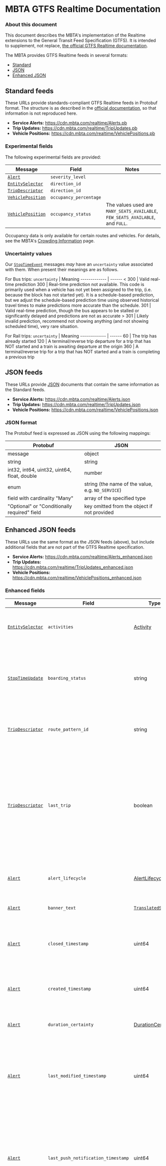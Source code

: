 # MBTA GTFS Realtime Documentation

### About this document

This document describes the MBTA's implementation of the Realtime extensions
to the General Transit Feed Specification (GTFS). It is intended to supplement,
not replace, [the official GTFS Realtime documentation][rt-docs].

The MBTA provides GTFS Realtime feeds in several formats:

- [Standard](#standard-feeds)
- [JSON](#json-feeds)
- [Enhanced JSON](#enhanced-json-feeds)

## Standard feeds

These URLs provide standards-compliant GTFS Realtime feeds in Protobuf format.
The structure is as described in the [official documentation][rt-docs], so that
information is not reproduced here.

- **Service Alerts:** https://cdn.mbta.com/realtime/Alerts.pb
- **Trip Updates:** https://cdn.mbta.com/realtime/TripUpdates.pb
- **Vehicle Positions:** https://cdn.mbta.com/realtime/VehiclePositions.pb

### Experimental fields

The following experimental fields are provided:

| Message                  | Field                  | Notes                                                                          |
| ------------------------ | ---------------------- | ------------------------------------------------------------------------------ |
| [`Alert`][ma]            | `severity_level`       |
| [`EntitySelector`][mes]  | `direction_id`         |
| [`TripDescriptor`][mtd]  | `direction_id`         |
| [`VehiclePosition`][mvp] | `occupancy_percentage` |
| [`VehiclePosition`][mvp] | `occupancy_status`     | The values used are `MANY_SEATS_AVAILABLE`, `FEW_SEATS_AVAILABLE`, and `FULL`. |

Occupancy data is only available for certain routes and vehicles. For details,
see the MBTA's [Crowding Information][crowding] page.

### Uncertainty values

Our [`StopTimeEvent`][mste] messages _may_ have an `uncertainty` value associated
with them. When present their meanings are as follows.

For Bus trips:
`uncertainty` | Meaning
------------- | ------
\< 300 | Valid real-time prediction
300 | Real-time prediction not available. This code is primarily used when a vehicle has not yet been assigned to the trip, (i.e. because the block has not started yet). It is a schedule-based prediction, but we adjust the schedule-based prediction time using observed historical travel times to make predictions more accurate than the schedule.
301 | Valid real-time prediction, though the bus appears to be stalled or significantly delayed and predictions are not as accurate
\> 301 | Likely invalid prediction, recommend not showing anything (and not showing scheduled time), very rare situation.

For Rail trips:
`uncertainty` | Meaning
------------- | ------
60 | The trip has already started
120 | A terminal/reverse trip departure for a trip that has NOT started and a train is awaiting departure at the origin
360 | A terminal/reverse trip for a trip that has NOT started and a train is completing a previous trip

## JSON feeds

These URLs provide [JSON](https://www.json.org/) documents that contain the same
information as the Standard feeds.

- **Service Alerts:** https://cdn.mbta.com/realtime/Alerts.json
- **Trip Updates:** https://cdn.mbta.com/realtime/TripUpdates.json
- **Vehicle Positions:** https://cdn.mbta.com/realtime/VehiclePositions.json

### JSON format

The Protobuf feed is expressed as JSON using the following mappings:

| Protobuf                                     | JSON                                              |
| -------------------------------------------- | ------------------------------------------------- |
| message                                      | object                                            |
| string                                       | string                                            |
| int32, int64, uint32, uint64, float, double  | number                                            |
| enum                                         | string (the name of the value, e.g. `NO_SERVICE`) |
| field with cardinality "Many"                | array of the specified type                       |
| "Optional" or "Conditionally required" field | key omitted from the object if not provided       |

## Enhanced JSON feeds

These URLs use the same format as the JSON feeds (above), but include additional
fields that are not part of the GTFS Realtime specification.

- **Service Alerts:** https://cdn.mbta.com/realtime/Alerts_enhanced.json
- **Trip Updates:** https://cdn.mbta.com/realtime/TripUpdates_enhanced.json
- **Vehicle Positions:** https://cdn.mbta.com/realtime/VehiclePositions_enhanced.json

### Enhanced fields

| Message                    | Field              | Type                        | Cardinality | Required | Description                                                                                                                                                                           |
| -------------------------- | ------------------ | --------------------------- | ----------- | -------- | ------------------------------------------------------------------------------------------------------------------------------------------------------------------------------------- |
| [`EntitySelector`][mes]    | `activities`       | [Activity](#enum-activity)  | Many        | Required | Describes the activities impacted by an alert with regard to the selected entity.                                                                                                     |
| [`StopTimeUpdate`][mstu]   | `boarding_status`  | string                      | One         | Optional | Describes the boarding status of the stop time as a short English-language string, for example _"On time"_, _"Now boarding"_, or _"Departed"_.|
| [`TripDescriptor`][mtd]    | `route_pattern_id` | string                      | One         | Optional | Indicates the route pattern the described trip belongs to (from [route_patterns.txt](gtfs.md#route_patternstxt) in GTFS).
| [`TripDescriptor`][mtd]    | `last_trip` | boolean                      | One         | Optional | Indicates that the described trip is the last trip on the given service day on a per-branch, per-direction basis for the Red, Blue, and Orange rail lines. This field is set in realtime by train dispatchers and reflected in our data. If a line is experiencing a disruption, this field is not typically set.
| [`Alert`][ma] | `alert_lifecycle` | [AlertLifecycle](#enum-alertlifecycle) | One | Required | Whether the alert is in effect now, will be in the future, or has been for a while.
| [`Alert`][ma] | `banner_text` | [`TranslatedString`][tr] | One | Optional | Text to be displayed at the top of every page on MBTA.com. 
| [`Alert`][ma] | `closed_timestamp` | uint64 | One | Optional | Close time, in POSIX time (i.e., number of seconds since January 1st 1970 00:00:00 UTC).
| [`Alert`][ma] | `created_timestamp` | uint64 | One | Required | Creation time, in POSIX time (i.e., number of seconds since January 1st 1970 00:00:00 UTC).
| [`Alert`][ma] | `duration_certainty` | [DurationCertainty](#enum-durationcertainty) | One | Required | Whether the alert has a known, unknown, or estimated end.
| [`Alert`][ma] | `last_modified_timestamp` | uint64 | One | Required | Last modification time, in POSIX time (i.e., number of seconds since January 1st 1970 00:00:00 UTC). This is updated when the alert is modified in any way after creation.
| [`Alert`][ma] | `last_push_notification_timestamp` | uint64 | One | Optional | Last meaningful modification time, in POSIX time (i.e., number of seconds since January 1st 1970 00:00:00 UTC). Addition of the field or a change in value indicates that a notification should be sent to riders.
| [`Alert`][ma] | `recurrence_text` | [`TranslatedString`][tr] | One | Optional | Human readable summary of how active_period values are repeating (ex: “daily”, “weekdays”).
| [`Alert`][ma] | `reminder_times` | uint64 | Many | Optional | Times at which riders should be reminded of long-running alerts.
| [`Alert`][ma] | `service_effect_text` | [`TranslatedString`][tr] | One | Required | Brief summary of effect and affected service.
| [`Alert`][ma] | `severity` | int32 | One | Required | How severe the alert is from least (0) to most (10) severe.
| [`Alert`][ma] | `timeframe_text` | [`TranslatedString`][tr] | One | Optional | Human readable summary of when service will be disrupted.

The enhanced feeds may include fields other than those listed here. Such fields
should be treated as **experimental**, subject to change or removal at any time
and without advance notice.

### enum `Activity`

An activity impacted by an alert with regard to a selected entity.

Note the meaning of e.g. `BOARD` is not necessarily that the act of boarding
_itself_ is impacted, but that if a rider's trip involved boarding a vehicle at
the selected entity, their overall trip would be impacted.

| Value              | Description                                        |
| ------------------ | -------------------------------------------------- |
| `BOARD`            | Boarding a vehicle.                                |
| `EXIT`             | Exiting a vehicle (disembarking).                  |
| `RIDE`             | Riding through a stop without boarding or exiting. |
| `USING_ESCALATOR`  | Using an escalator while boarding or exiting.      |
| `USING_WHEELCHAIR` | Using a wheelchair while boarding or exiting.      |
| `BRINGING_BIKE`    | Bringing a bicycle while boarding or exiting.      |
| `STORE_BIKE`       | Storing a bicycle at a station.                    |
| `PARK_CAR`         | Parking a car at a garage or lot in a station.     |

### enum `AlertLifecycle`

Details when the alert comes into effect. Times are calculated from the current time, not when the alert is created.

| Value              | Description                                        |
| ------------------ | -------------------------------------------------- |
| `NEW` | In effect now. Alert affects service that is running right now (or within the next half-hour) and the alert has been modified within the last week for one time alerts or within the last two weeks for recurring alerts.                  |
| `UPCOMING` | Not in effect now. Alert affects service that will run in the future, not service running right now. |
| `ONGOING` | In effect now but old news. Alert affects service that is running now but hasn’t been modified for more than a week for one time alerts or more than two weeks for recurring alerts. |
| `ONGOING_UPCOMING` | Not in effect now and old news. Recurring alert hasn’t been modified for more than two weeks and doesn’t apply to current service. |

### enum `DurationCertainty`

Whether the alert has a known, unknown, or estimated end.

| Value              | Description                                        |
| ------------------ | -------------------------------------------------- |
| `ESTIMATED` | Active period has an end, but it was created with an intent that the alert would end at an unknown point “later today” 
| `KNOWN` | **One time**: Active period has a well-defined end value. **Recurring**:  Alert is scheduled to be closed at a specific time. Closed alerts will always have a value of “KNOWN”. |
| `UNKNOWN` | **One time**: Active period has no end (”until further notice”).  **Recurring**: Alert does not have a specified end date and will stay in the feed until it is closed |


## Occupancy data 

Real-time crowding information is available for bus, Orange Line, and some Red Line cars. For details, see the [MBTA’s Crowding Information page][crowding].

### Subway 

Orange Line crowding information is available on a per-car basis. Note: new Red Line train cars (19xx series as per the VehicleDescriptor label) also support car-level crowding information.

Crowding estimates for each car are calculated based on live weight information reported by the Orange Line cars every several seconds. Due to the frequency of the weight updates reported by each car, several seconds of data lag is to be expected.

Crowding data is provided within the `multi_carriage_details` element in the `VehiclePosition` message.

Each `multi_carriage_details` element contains a [`CarriageDetails`](https://gtfs.org/realtime/reference/#message-CarriageDetails) message :

| Field                | Type                     | Description                             |
| -------------------- | ------------------------ | --------------------------------------- |
| carriage_sequence    | int32                    | The order of a carriage within a train  |
| id                   | string                   | Not used by the MBTA; expect null.      |
| label                | string                   | Individual car ID                       |
| occupancy_percentage | int32                    | Individual car percentage occupancy     |
| occupancy_status     | [`OccupancyStatus`][mos] | Individual car occupancy status         |

### Non-Revenue trips

Non-revenue vehicle movements, such as traveling to the start point of a trip or movements within a yard,
may be exposed in the enhanced feed as non-revenue trips. In general, these trips should not be shown
to riders as they do not accept passengers. These trips will have a `revenue` field in their [TripDescriptor][mtd]
message with a value of `false`. When the `revenue` field is not present, the trip should be considered revenue
generating.

Non-revenue trips only appear in the enhanced feed.

At this time, we are continuing to work on identifying non-revenue light rail trips
(Green Line, Mattapan Trolley). In the meantime, these trips may appear as revenue trips in the feeds.

[rt-docs]: https://github.com/google/transit/tree/master/gtfs
[crowding]: https://www.mbta.com/projects/crowding-information-riders
[ma]: https://github.com/google/transit/blob/master/gtfs-realtime/spec/en/reference.md#message-alert
[mes]: https://github.com/google/transit/blob/master/gtfs-realtime/spec/en/reference.md#message-entityselector
[mstu]: https://github.com/google/transit/blob/master/gtfs-realtime/spec/en/reference.md#message-stoptimeupdate
[mtd]: https://github.com/google/transit/blob/master/gtfs-realtime/spec/en/reference.md#message-tripdescriptor
[mvd]: https://github.com/google/transit/blob/master/gtfs-realtime/spec/en/reference.md#message-vehicledescriptor
[mvp]: https://github.com/google/transit/blob/master/gtfs-realtime/spec/en/reference.md#message-vehicleposition
[mos]: https://github.com/google/transit/blob/master/gtfs-realtime/spec/en/reference.md#enum-occupancystatus
[msr]: https://github.com/google/transit/blob/master/gtfs-realtime/spec/en/reference.md#enum-schedulerelationship
[mste]: https://github.com/google/transit/blob/master/gtfs-realtime/spec/en/reference.md#message-stoptimeevent
[tr]: https://github.com/google/transit/blob/master/gtfs-realtime/spec/en/reference.md#message-translatedstring
